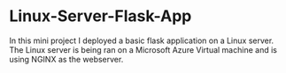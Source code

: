 # Linux-Server-Flask-App
In this mini project I deployed a basic flask application on a Linux server. The Linux server is being ran on a Microsoft Azure Virtual machine and is using NGINX as the webserver.
